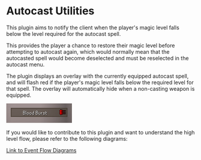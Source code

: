 # Autocast Utilities
This plugin aims to notify the client when the player's magic level falls below the level 
required for the autocast spell.

This provides the player a chance to restore their magic level before attempting to 
autocast again, which would normally mean that the autocasted spell would become 
deselected and must be reselected in the autocast menu. 

The plugin displays an overlay with the currently equipped autocast spell, and will flash 
red if the player's magic level falls below the required level for that spell. The overlay
will automatically hide when a non-casting weapon is equipped. 

![Overlay Example](Demo.PNG?raw=true "Overlay Example")

If you would like to contribute to this plugin and want to understand the high level flow, please 
refer to the following diagrams:

[Link to Event Flow Diagrams](https://drive.google.com/file/d/1R5bGnI_vM2OeVaXoTuoS-WRWvsrXPUJu/view?usp=sharing)
